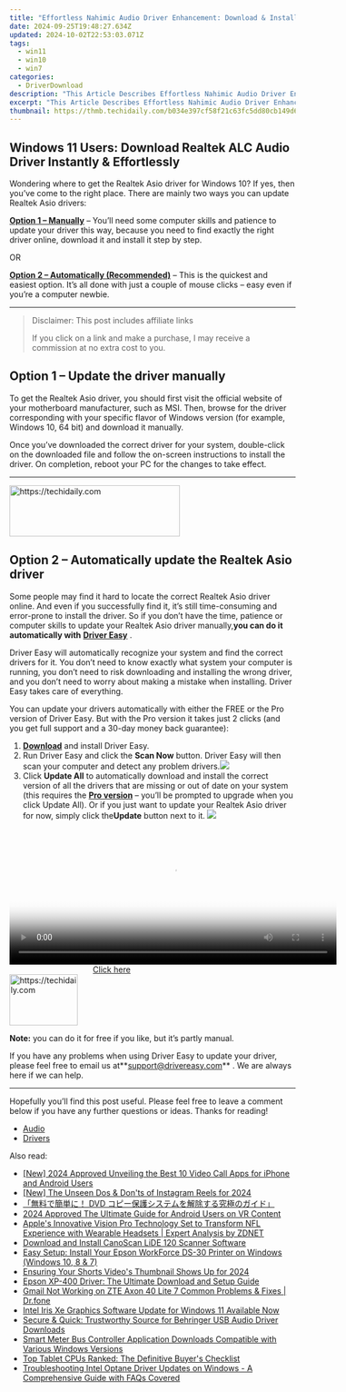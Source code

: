 ```yaml
---
title: "Effortless Nahimic Audio Driver Enhancement: Download & Install Now"
date: 2024-09-25T19:48:27.634Z
updated: 2024-10-02T22:53:03.071Z
tags:
  - win11
  - win10
  - win7
categories:
  - DriverDownload
description: "This Article Describes Effortless Nahimic Audio Driver Enhancement: Download & Install Now"
excerpt: "This Article Describes Effortless Nahimic Audio Driver Enhancement: Download & Install Now"
thumbnail: https://thmb.techidaily.com/b034e397cf58f21c63fc5dd80cb149d6528213f9e99cf7ed2375f403fbf9fc3e.jpg
---
```


## Windows 11 Users: Download Realtek ALC Audio Driver Instantly & Effortlessly

Wondering where to get the Realtek Asio driver for Windows 10? If yes, then you’ve come to the right place. There are mainly two ways you can update Realtek Asio drivers:

**[Option 1 – Manually](https://tools.techidaily.com/drivereasy/download/)**  – You’ll need some computer skills and patience to update your driver this way, because you need to find exactly the right driver online, download it and install it step by step.  

 OR  

**[Option 2 – Automatically (Recommended)](https://www.drivereasy.com/knowledge/download-realtek-asio-driver-for-windows-10-quick-easy/#option2)**  – This is the quickest and easiest option. It’s all done with just a couple of mouse clicks – easy even if you’re a computer newbie.

---

>  Disclaimer: This post includes affiliate links
>
>  If you click on a link and make a purchase, I may receive a commission at no extra cost to you.
>

## Option 1 – Update the driver manually

 To get the Realtek Asio driver, you should first visit the official website of your motherboard manufacturer, such as MSI. Then, browse for the driver corresponding with your specific flavor of Windows version (for example, Windows 10, 64 bit) and download it manually.

 Once you’ve downloaded the correct driver for your system, double-click on the downloaded file and follow the on-screen instructions to install the driver. On completion, reboot your PC for the changes to take effect.

---

<!-- affiliate ads begin -->
<a href="https://laganoo.pxf.io/c/5597632/1484910/16446" target="_top" id="1484910">
  <img src="//a.impactradius-go.com/display-ad/16446-1484910" border="0" alt="https://techidaily.com" width="300" height="90"/>
</a>
<img height="0" width="0" src="https://laganoo.pxf.io/i/5597632/1484910/16446" style="position:absolute;visibility:hidden;" border="0" />
<!-- affiliate ads end -->

## Option 2 – Automatically update the Realtek Asio driver

 Some people may find it hard to locate the correct Realtek Asio driver online. And even if you successfully find it, it’s still time-consuming and error-prone to install the driver. So if you don’t have the time, patience or computer skills to update your Realtek Asio driver manually,**you can do it automatically with** **[Driver Easy](https://tools.techidaily.com/drivereasy/download/)**  .

 Driver Easy will automatically recognize your system and find the correct drivers for it. You don’t need to know exactly what system your computer is running, you don’t need to risk downloading and installing the wrong driver, and you don’t need to worry about making a mistake when installing. Driver Easy takes care of everything.

 You can update your drivers automatically with either the FREE or the Pro version of Driver Easy. But with the Pro version it takes just 2 clicks (and you get full support and a 30-day money back guarantee):

1. **[Download](https://tools.techidaily.com/drivereasy/download/)**  and install Driver Easy.
2. Run Driver Easy and click the **Scan Now** button. Driver Easy will then scan your computer and detect any problem drivers.![](https://images.drivereasy.com/wp-content/uploads/2019/07/image-444.png)
3. Click **Update All** to automatically download and install the correct version of all the drivers that are missing or out of date on your system (this requires the **[Pro version](https://tools.techidaily.com/drivereasy/download/)**  – you’ll be prompted to upgrade when you click Update All). Or if you just want to update your Realtek Asio driver for now, simply click the**Update**  button next to it. ![](https://images.drivereasy.com/wp-content/uploads/2019/07/image-513.png)

<!-- affiliate ads begin -->
<span id="1983551">
					<video width="576" height="240" style="cursor:pointer"
           poster="//a.impactradius-go.com/display-clicktoplayimage/1983551.png"
           onclick="if(!this.playClicked){this.play();this.setAttribute('controls',true);this.playClicked=true;}">
	   <source src="//a.impactradius-go.com/display-ad/22993-1983551">
	   <img src="//a.impactradius-go.com/display-clicktoplayimage/1983551.png" style="border: none; height: 100%; width: 100%; object-fit: contain">
	</video>
	<div style="width:360px;text-align:center"><a href="javascript:window.open(decodeURIComponent('https%3A%2F%2Fhomestyler.sjv.io%2Fc%2F5597632%2F1983551%2F22993'), '_blank');void(0);">Click here</a></div>
</span>
<img height="0" width="0" src="https://imp.pxf.io/i/5597632/1983551/22993" style="position:absolute;visibility:hidden;" border="0" />
<!-- affiliate ads end -->

<!-- affiliate ads begin -->
<a href="https://bluettiit.sjv.io/c/5597632/2148127/17093" target="_top" id="2148127">
  <img src="//a.impactradius-go.com/display-ad/17093-2148127" border="0" alt="https://techidaily.com" width="120" height="90"/>
</a>
<img height="0" width="0" src="https://bluettiit.sjv.io/i/5597632/2148127/17093" style="position:absolute;visibility:hidden;" border="0" />
<!-- affiliate ads end -->

**Note:** you can do it for free if you like, but it’s partly manual.

 If you have any problems when using Driver Easy to update your driver, please feel free to email us at**<support@drivereasy.com>** . We are always here if we can help.

---

 Hopefully you’ll find this post useful. Please feel free to leave a comment below if you have any further questions or ideas. Thanks for reading!

* [Audio](https://tools.techidaily.com/drivereasy/download/)
* [Drivers](https://tools.techidaily.com/drivereasy/download/)

<ins class="adsbygoogle"
     style="display:block"
     data-ad-format="autorelaxed"
     data-ad-client="ca-pub-7571918770474297"
     data-ad-slot="1223367746"></ins>

<ins class="adsbygoogle"
     style="display:block"
     data-ad-client="ca-pub-7571918770474297"
     data-ad-slot="8358498916"
     data-ad-format="auto"
     data-full-width-responsive="true"></ins>

<span class="atpl-alsoreadstyle">Also read:</span>
<div><ul>
<li><a href="https://screen-activity-recording.techidaily.com/new-2024-approved-unveiling-the-best-10-video-call-apps-for-iphone-and-android-users/"><u>[New] 2024 Approved Unveiling the Best 10 Video Call Apps for iPhone and Android Users</u></a></li>
<li><a href="https://instagram-video-files.techidaily.com/new-the-unseen-dos-and-donts-of-instagram-reels-for-2024/"><u>[New] The Unseen Dos & Don'ts of Instagram Reels for 2024</u></a></li>
<li><a href="https://blog-min.techidaily.com/1725288180184-dvd/"><u>「無料で簡単に！ DVD コピー保護システムを解除する究極のガイド」</u></a></li>
<li><a href="https://article-helps.techidaily.com/2024-approved-the-ultimate-guide-for-android-users-on-vr-content/"><u>2024 Approved The Ultimate Guide for Android Users on VR Content</u></a></li>
<li><a href="https://technical-tips.techidaily.com/apples-innovative-vision-pro-technology-set-to-transform-nfl-experience-with-wearable-headsets-expert-analysis-by-zdnet/"><u>Apple's Innovative Vision Pro Technology Set to Transform NFL Experience with Wearable Headsets | Expert Analysis by ZDNET</u></a></li>
<li><a href="https://win-amazing.techidaily.com/download-and-install-canoscan-lide-120-scanner-software/"><u>Download and Install CanoScan LiDE 120 Scanner Software</u></a></li>
<li><a href="https://win-amazing.techidaily.com/easy-setup-install-your-epson-workforce-ds-30-printer-on-windows-windows-10-8-and-7/"><u>Easy Setup: Install Your Epson WorkForce DS-30 Printer on Windows (Windows 10, 8 & 7)</u></a></li>
<li><a href="https://youtube-videos.techidaily.com/ensuring-your-shorts-videos-thumbnail-shows-up-for-2024/"><u>Ensuring Your Shorts Video's Thumbnail Shows Up for 2024</u></a></li>
<li><a href="https://win-amazing.techidaily.com/epson-xp-400-driver-the-ultimate-download-and-setup-guide/"><u>Epson XP-400 Driver: The Ultimate Download and Setup Guide</u></a></li>
<li><a href="https://howto.techidaily.com/gmail-not-working-on-zte-axon-40-lite-7-common-problems-and-fixes-drfone-by-drfone-fix-android-problems-fix-android-problems/"><u>Gmail Not Working on ZTE Axon 40 Lite 7 Common Problems & Fixes | Dr.fone</u></a></li>
<li><a href="https://win-amazing.techidaily.com/intel-iris-xe-graphics-software-update-for-windows-11-available-now/"><u>Intel Iris Xe Graphics Software Update for Windows 11 Available Now</u></a></li>
<li><a href="https://win-amazing.techidaily.com/secure-and-quick-trustworthy-source-for-behringer-usb-audio-driver-downloads/"><u>Secure & Quick: Trustworthy Source for Behringer USB Audio Driver Downloads</u></a></li>
<li><a href="https://win-amazing.techidaily.com/smart-meter-bus-controller-application-downloads-compatible-with-various-windows-versions/"><u>Smart Meter Bus Controller Application Downloads Compatible with Various Windows Versions</u></a></li>
<li><a href="https://buynow-reviews.techidaily.com/top-tablet-cpus-ranked-the-definitive-buyers-checklist/"><u>Top Tablet CPUs Ranked: The Definitive Buyer's Checklist</u></a></li>
<li><a href="https://win-amazing.techidaily.com/troubleshooting-intel-optane-driver-updates-on-windows-a-comprehensive-guide-with-faqs-covered/"><u>Troubleshooting Intel Optane Driver Updates on Windows - A Comprehensive Guide with FAQs Covered</u></a></li>
</ul></div>

